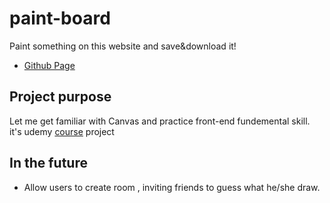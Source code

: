 # paint-board

Paint something on this website and save&download it!

- [Github Page](https://keila0933.github.io/paint-board/)

## Project purpose
Let me get familiar with Canvas and practice front-end fundemental skill.
it's udemy [course](https://www.udemy.com/course/javascript-web-projects-to-build-your-portfolio-resume/) project

## In the future
- Allow users to create room , inviting friends to guess what he/she draw.
